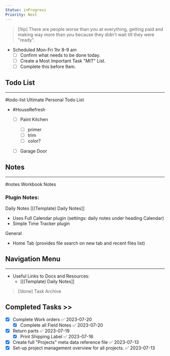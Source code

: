 ```yaml
---
Status: inProgress
Priority: Next
---
```

> [!tip] There are people worse than you at everything, getting paid and making way more than you because they didn't wait till they were "ready".

- Scheduled Mon-Fri 1hr 8-9 am 
	- [ ] Confirm what needs to be done today. 
	- [ ] Create a Most Important Task "MIT" List. 
	- [ ] Complete this before 9am.

## Todo List 
---
#todo-list Ultimate Personal Todo List


- #HouseRefresh
	- [ ] Paint Kitchen
		- [ ] primer
		- [ ] trim
		- [ ] color?
	- [ ] Garage Door



## Notes 
---
#notes Workbook Notes

### Plugin Notes:
Daily Notes [[(Template) Daily Notes]]
- Uses Full Calendar plugin (settings: daily notes under heading Calendar)
- Simple Time Tracker plugin

General
- Home Tab (provides file search on new tab and recent files list)




## Navigation Menu
---  
- Useful Links to Docs and Resources: 
	- [[(Template) Daily Notes]]




>[!done] Task Archive 

## Completed Tasks >>

- [x] Complete Work orders ✅ 2023-07-20
	- [x] Complete all Field Notes ✅ 2023-07-20
- [x] Return parts ✅ 2023-07-19
	- [x] Print Shipping Label ✅ 2023-07-16
- [x] Create full "Projects" meta data reference file ✅ 2023-07-13
- [x] Set-up project management overview for all projects. ✅ 2023-07-13
